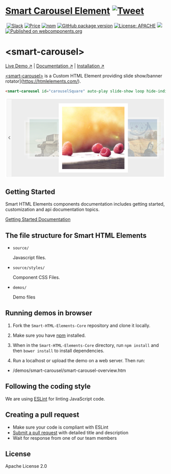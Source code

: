 # [Smart Carousel Element](https://www.htmlelements.com) [![Tweet](https://img.shields.io/twitter/url/http/shields.io.svg?style=social)](https://twitter.com/intent/tweet?text=Get%20over%2020%20free%20custom%20elements%20based%20on%20SmartHTMLElements%20&url=https://www.htmlelements.com/&via=htmlelements&hashtags=bootstrap,design,templates,blocks,developers,webcomponents,customelements,polymer,material)

&nbsp;[![Slack](https://smarthtmlelements-slack.herokuapp.com/badge.svg)](https://smarthtmlelements.slack.com/)
[![Price](https://img.shields.io/badge/price-FREE-0098f7.svg)](https://github.com/HTMLElements/smart-carousel/blob/master/LICENSE)
[![npm](https://img.shields.io/npm/v/froala-design-blocks.svg?colorB=brightgreen)](https://www.npmjs.com/package/@smarthtmlelements/smart-carousel)
[![GitHub package version](https://img.shields.io/github/package-json/v/HTMLElements/smart-carousel.svg)](https://github.com/HTMLElements/smart-carousel)
[![License: APACHE](https://img.shields.io/badge/license-APACHE-blue.svg)](https://github.com/HTMLElements/smart-carousel/blob/master/LICENSE)
[![](https://img.shields.io/website-up-down-green-red/https/shields.io.svg?label=www.htmlelements.com)](https://www.htmlelements.com)
[![Published on webcomponents.org](https://img.shields.io/badge/webcomponents.org-published-blue.svg)](https://www.webcomponents.org/element/htmlelements/smart-carousel)

# &lt;smart-carousel&gt;

[Live Demo ↗](https://htmlelements.com/demos/carousel/)
|
[Documentation ↗](https://www.htmlelements.com/docs/)
|
[Installation ↗](https://www.npmjs.com/package/@smarthtmlelements/smarthtmlelements-core)

[&lt;smart-carousel&gt;](https://htmlelements.com/demos/carousel/) is a Custom HTML Element providing slide show/banner rotator](https://htmlelements.com/).

<!--
```
<custom-element-demo>
  <template>
    <script src="../webcomponentsjs/webcomponents-lite.js"></script>
    <script src="../smart-core/source/smart.core.js"></script>
    <link rel="stylesheet" href="../smart-core/source/styles/smart.default.css" type="text/css" />
 <script>
   window.onload = function () {
    var basePath = '/images/',
        carouselSquare = document.getElementById('carouselSquare');
 
    carouselSquare.dataSource = generateDataSource(7);
 
    function generateDataSource(items) {
        let dataSource = Array(items).fill({});

        dataSource.forEach((element, index) => dataSource[index] = { image: `${basePath}carousel-square-${index + 1}.jpg` });
        return dataSource;
    }
}
   </script>
     <next-code-block></next-code-block>
  </template>
</custom-element-demo>
```
-->
```html
<smart-carousel id="carouselSquare" auto-play slide-show loop hide-indicators keyboard display-mode="3d" interval="10000"></smart-carousel>
```

[<img src="https://raw.githubusercontent.com/htmlelements/smart-carousel/master/smart-carousel.png" alt="Screenshot of smart-carousel">](https://htmlelements.com/demos/carousel)

## Getting Started

Smart HTML Elements components documentation includes getting started, customization and api documentation topics.

[Getting Started Documentation](https://www.htmlelements.com/docs/)


## The file structure for Smart HTML Elements

- `source/`

  Javascript files.

- `source/styles/`

  Component CSS Files.

- `demos/`

  Demo files

## Running demos in browser

1. Fork the `Smart-HTML-Elements-Core` repository and clone it locally.

1. Make sure you have [npm](https://www.npmjs.com/) installed.

1. When in the `Smart-HTML-Elements-Core` directory, run `npm install` and then `bower install` to install dependencies.

1. Run a localhost or upload the demo on a web server. Then run:

  - /demos/smart-carousel/smart-carousel-overview.htm


## Following the coding style

We are using [ESLint](http://eslint.org/) for linting JavaScript code. 

## Creating a pull request

  - Make sure your code is compliant with ESLint
  - [Submit a pull request](https://www.digitalocean.com/community/tutorials/how-to-create-a-pull-request-on-github) with detailed title and description
  - Wait for response from one of our team members


## License

Apache License 2.0

